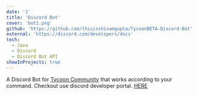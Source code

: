 ```yaml
---
date: '1'
title: 'Discord Bot'
cover: 'bot1.png'
github: 'https://github.com/thisisshivamgupta/TycoonBETA-Discord-Bot'
external: 'https://discord.com/developers/docs'
tech:
  - Java
  - Discord
  - Discord Bot API
showInProjects: true
---
```


A Discord Bot for [Tycoon Community](https://www.girlscript.tech/) that works according to your command. Checkout use discord developer portal. [HERE](https://discord.com/developers/docs)

